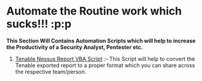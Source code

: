 # Automate the Routine work which sucks!!! :p:p

   **This Section Will Contains Automation Scripts which will help to increase the Productivity of a Security Analyst, Pentester etc.**

   1. [Tenable Nessus Report VBA Script](https://github.com/sherlockmail/Automation-Scripts/blob/main/VBA%20Script%20For%20Tenable%20Report%20Template.pdf) :- 
            This Script will help to convert the Tenable exported report to a proper format which you can share across the respective team/person.
